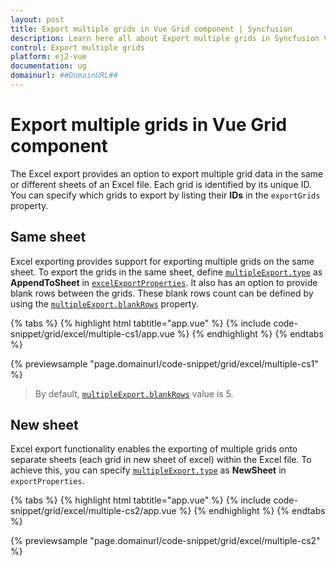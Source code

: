 ```yaml
---
layout: post
title: Export multiple grids in Vue Grid component | Syncfusion
description: Learn here all about Export multiple grids in Syncfusion Vue Grid component of Syncfusion Essential JS 2 and more.
control: Export multiple grids 
platform: ej2-vue
documentation: ug
domainurl: ##DomainURL##
---
```


# Export multiple grids in Vue Grid component

The Excel export provides an option to export multiple grid data in the same or different sheets of an Excel file. Each grid is identified by its unique ID. You can specify which grids to export by listing their **IDs** in the `exportGrids` property.

## Same sheet

Excel exporting provides support for exporting multiple grids on the same sheet. To export the grids in the same sheet, define [`multipleExport.type`](https://ej2.syncfusion.com/vue/documentation/api/grid/multipleExport/#type) as **AppendToSheet** in [`excelExportProperties`](https://ej2.syncfusion.com/vue/documentation/api/grid/excelExportProperties). It also has an option to provide blank rows between the grids. These blank rows count can be defined by using the [`multipleExport.blankRows`](https://ej2.syncfusion.com/vue/documentation/api/grid/multipleExport/#blankrows) property.

{% tabs %}
{% highlight html tabtitle="app.vue" %}
{% include code-snippet/grid/excel/multiple-cs1/app.vue %}
{% endhighlight %}
{% endtabs %}
        
{% previewsample "page.domainurl/code-snippet/grid/excel/multiple-cs1" %}

>By default, [`multipleExport.blankRows`](https://ej2.syncfusion.com/vue/documentation/api/grid/multipleExport/#blankrows) value is 5.

## New sheet

Excel export functionality enables the exporting of multiple grids onto separate sheets (each grid in new sheet of excel) within the Excel file. To achieve this, you can specify [`multipleExport.type`](https://ej2.syncfusion.com/vue/documentation/api/grid/multipleExport/#blankrows) as **NewSheet** in `exportProperties`.

{% tabs %}
{% highlight html tabtitle="app.vue" %}
{% include code-snippet/grid/excel/multiple-cs2/app.vue %}
{% endhighlight %}
{% endtabs %}
        
{% previewsample "page.domainurl/code-snippet/grid/excel/multiple-cs2" %}